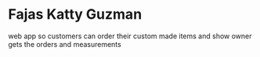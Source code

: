 # Fajas  Katty Guzman
web app so customers can order their custom made items and show owner gets the orders and  measurements 
